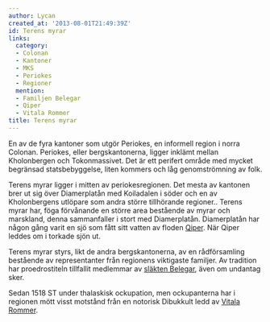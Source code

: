 ```yaml
---
author: Lycan
created_at: '2013-08-01T21:49:39Z'
id: Terens myrar
links:
  category:
  - Colonan
  - Kantoner
  - MKS
  - Periokes
  - Regioner
  mention:
  - Familjen Belegar
  - Qiper
  - Vitala Rommer
title: Terens myrar
---
```


En av de fyra kantoner som utgör Periokes, en informell region i norra Colonan. Periokes, eller
bergskantonerna, ligger inklämt mellan Kholonbergen och Tokonmassivet. Det är ett perifert område
med mycket begränsad statsbebyggelse, liten kommers och låg genomströmning av folk.

Terens myrar ligger i mitten av periokesregionen. Det mesta av kantonen brer ut sig över
Diamerplatån med Koiladalen i söder och en av Kholonbergens utlöpare som andra större tillhörande
regioner.. Terens myrar har, föga förvånande en större area bestående av myrar och marskland, denna
sammanfaller i stort med Diamerplatån. Diamerplatån har någon gång varit en sjö som fått sitt vatten
av floden [Qiper]. När Qiper leddes om i torkade sjön ut.

Terens myrar styrs, likt de andra bergskantonerna, av en rådförsamling bestående av representanter
från regionens viktigaste familjer. Av tradition har proedrostiteln tillfallit medlemmar av [släkten
Belegar], även om undantag sker.

Sedan 1518 ST under thalaskisk ockupation, men ockupanterna har i regionen mött visst motstånd från
en notorisk Dibukkult ledd av [Vitala Rommer].

  [Qiper]: Qiper
  [släkten Belegar]: Familjen_Belegar
  [Vitala Rommer]: Vitala_Rommer